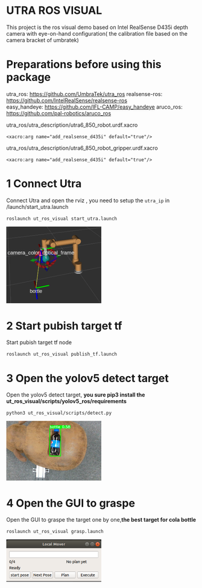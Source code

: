 # UTRA ROS VISUAL

This project is the ros visual demo based on Intel RealSense D435i depth camera with eye-on-hand configuration( the calibration file based on the camera bracket of umbratek)

# Preparations before using this package

utra_ros: <https://github.com/UmbraTek/utra_ros>
realsense-ros: <https://github.com/IntelRealSense/realsense-ros>  
easy_handeye: <https://github.com/IFL-CAMP/easy_handeye>
aruco_ros: <https://github.com/pal-robotics/aruco_ros>  


utra_ros/utra_description/utra6_850_robot.urdf.xacro
```
<xacro:arg name="add_realsense_d435i" default="true"/> 
```
utra_ros/utra_description/utra6_850_robot_gripper.urdf.xacro
```
<xacro:arg name="add_realsense_d435i" default="true"/> 
```


# 1 Connect Utra

Connect Utra and open the rviz
, you need to setup the `utra_ip` in /launch/start_utra.launch
```
roslaunch ut_ros_visual start_utra.launch
```
<img src="./doc/img/1.png" width="252"/> 

# 2 Start pubish target tf
Start pubish target tf node
```
roslaunch ut_ros_visual publish_tf.launch
```

# 3 Open the yolov5 detect target
Open the yolov5 detect target, **you sure pip3 install the ut_ros_visual/scripts/yolov5_ros/requirements**
```
python3 ut_ros_visual/scripts/detect.py
```
<img src="./doc/img/2.png" width="252"/> 

# 4 Open the GUI to graspe
Open the GUI to graspe the target one by one,**the best target for  cola bottle**
```
roslaunch ut_ros_visual grasp.launch
```
<img src="./doc/img/3.png" width="252"/> 